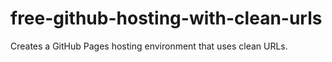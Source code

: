# free-github-hosting-with-clean-urls
Creates a GitHub Pages hosting environment that uses clean URLs.

